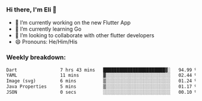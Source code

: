 ### Hi there, I'm Eli 👋
- 🔭 I’m currently working on the new Flutter App
- 🌱 I’m currently learning Go
- 🦄 I’m looking to collaborate with other flutter developers
- 😄 Pronouns: He/Him/His

### Weekly breakdown:
<!--START_SECTION:waka-->

```txt
Dart                7 hrs 43 mins   ███████████████████████▓░   94.99 %
YAML                11 mins         ▓░░░░░░░░░░░░░░░░░░░░░░░░   02.44 %
Image (svg)         6 mins          ▒░░░░░░░░░░░░░░░░░░░░░░░░   01.24 %
Java Properties     5 mins          ▒░░░░░░░░░░░░░░░░░░░░░░░░   01.17 %
JSON                0 secs          ░░░░░░░░░░░░░░░░░░░░░░░░░   00.10 %
```

<!--END_SECTION:waka-->
